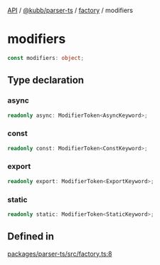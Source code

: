 [API](../../../../../packages.md) / [@kubb/parser-ts](../../../index.md) / [factory](../index.md) / modifiers

# modifiers

```ts
const modifiers: object;
```

## Type declaration

### async

```ts
readonly async: ModifierToken<AsyncKeyword>;
```

### const

```ts
readonly const: ModifierToken<ConstKeyword>;
```

### export

```ts
readonly export: ModifierToken<ExportKeyword>;
```

### static

```ts
readonly static: ModifierToken<StaticKeyword>;
```

## Defined in

[packages/parser-ts/src/factory.ts:8](https://github.com/kubb-project/kubb/blob/7f30045af96d8c89b6cda0a30f7535f095a0cb45/packages/parser-ts/src/factory.ts#L8)
